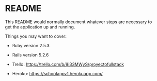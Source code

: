 # README

This README would normally document whatever steps are necessary to get the
application up and running.

Things you may want to cover:

* Ruby version 2.5.3

* Rails version 5.2.6

* Trello: https://trello.com/b/8i33MWyS/proyectofullstack

* Heroku: https://schoolappv1.herokuapp.com/